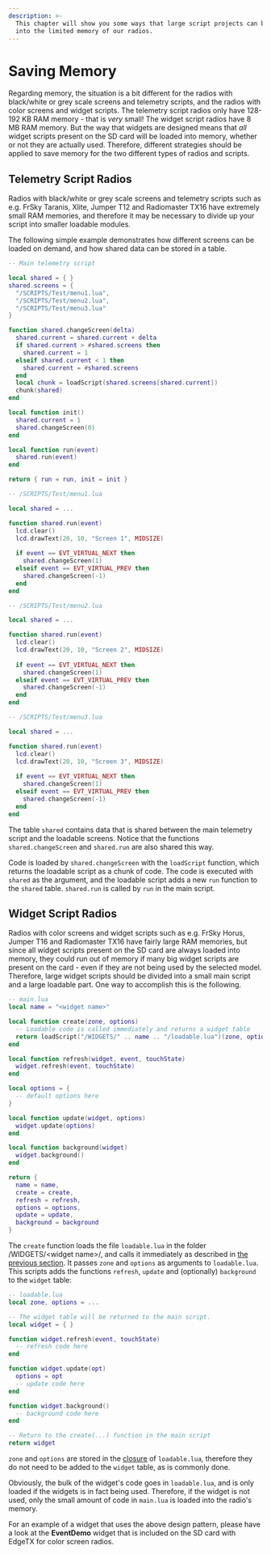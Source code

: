```yaml
---
description: >-
  This chapter will show you some ways that large script projects can be fitted
  into the limited memory of our radios.
---
```


# Saving Memory

Regarding memory, the situation is a bit different for the radios with black/white or grey scale screens and telemetry scripts, and the radios with color screens and widget scripts. The telemetry script radios only have 128-192 KB RAM memory - that is _very_ small! The widget script radios have 8 MB RAM memory. But the way that widgets are designed means that _all_ widget scripts present on the SD card will be loaded into memory, whether or not they are actually used. Therefore, different strategies should be applied to save memory for the two different types of radios and scripts.

## Telemetry Script Radios

Radios with black/white or grey scale screens and telemetry scripts such as e.g. FrSky Taranis, Xlite, Jumper T12 and Radiomaster TX16 have extremely small RAM memories, and therefore it may be necessary to divide up your script into smaller loadable modules.

The following simple example demonstrates how different screens can be loaded on demand, and how shared data can be stored in a table.

```lua
-- Main telemetry script

local shared = { }
shared.screens = {
  "/SCRIPTS/Test/menu1.lua",
  "/SCRIPTS/Test/menu2.lua",
  "/SCRIPTS/Test/menu3.lua"
}

function shared.changeScreen(delta)
  shared.current = shared.current + delta
  if shared.current > #shared.screens then
    shared.current = 1
  elseif shared.current < 1 then
    shared.current = #shared.screens
  end
  local chunk = loadScript(shared.screens[shared.current])
  chunk(shared)
end

local function init()
  shared.current = 1
  shared.changeScreen(0)
end

local function run(event)
  shared.run(event)
end

return { run = run, init = init }
```

```lua
-- /SCRIPTS/Test/menu1.lua

local shared = ...

function shared.run(event)
  lcd.clear()
  lcd.drawText(20, 10, "Screen 1", MIDSIZE)
  
  if event == EVT_VIRTUAL_NEXT then
    shared.changeScreen(1)
  elseif event == EVT_VIRTUAL_PREV then
    shared.changeScreen(-1)
  end
end
```

```lua
-- /SCRIPTS/Test/menu2.lua

local shared = ...

function shared.run(event)
  lcd.clear()
  lcd.drawText(20, 10, "Screen 2", MIDSIZE)
  
  if event == EVT_VIRTUAL_NEXT then
    shared.changeScreen(1)
  elseif event == EVT_VIRTUAL_PREV then
    shared.changeScreen(-1)
  end
end
```

```lua
-- /SCRIPTS/Test/menu3.lua

local shared = ...

function shared.run(event)
  lcd.clear()
  lcd.drawText(20, 10, "Screen 3", MIDSIZE)
  
  if event == EVT_VIRTUAL_NEXT then
    shared.changeScreen(1)
  elseif event == EVT_VIRTUAL_PREV then
    shared.changeScreen(-1)
  end
end
```

The table `shared` contains data that is shared between the main telemetry script and the loadable screens. Notice that the functions `shared.changeScreen` and `shared.run` are also shared this way.

Code is loaded by `shared.changeScreen` with the `loadScript` function, which returns the loadable script as a chunk of code. The code is executed with `shared` as the argument, and the loadable script adds a new `run` function to the `shared` table. `shared.run` is called by `run` in the main script.

## Widget Script Radios

Radios with color screens and widget scripts such as e.g. FrSky Horus, Jumper T16 and Radiomaster TX16 have fairly large RAM memories, but since all widget scripts present on the SD card are always loaded into memory, they could run out of memory if many big widget scripts are present on the card - even if they are not being used by the selected model. Therefore, large widget scripts should be divided into a small main script and a large loadable part. One way to accomplish this is the following.

```lua
-- main.lua
local name = "<widget name>"

local function create(zone, options)
  -- Loadable code is called immediately and returns a widget table
  return loadScript("/WIDGETS/" .. name .. "/loadable.lua")(zone, options)
end

local function refresh(widget, event, touchState)
  widget.refresh(event, touchState)
end

local options = {
  -- default options here
}

local function update(widget, options)
  widget.update(options)
end

local function background(widget)
  widget.background()
end

return {
  name = name, 
  create = create, 
  refresh = refresh, 
  options = options, 
  update = update, 
  background = background
}
```

The `create` function loads the file `loadable.lua` in the folder /WIDGETS/&lt;widget name&gt;/, and calls it immediately as described in [the previous section](loading-code-modules-dynamically.md). It passes `zone` and `options` as arguments to `loadable.lua`. This scripts adds the functions `refresh`, `update` and \(optionally\) `background` to the `widget` table:

```lua
-- loadable.lua
local zone, options = ...

-- The widget table will be returned to the main script.
local widget = { }

function widget.refresh(event, touchState)
  -- refresh code here
end

function widget.update(opt)
  options = opt
  -- update code here
end

function widget.background()
  -- background code here
end

-- Return to the create(...) function in the main script
return widget
```

`zone` and `options` are stored in the [closure](https://app.gitbook.com/@edgetx/s/lua-reference-guide/~/drafts/-MjQo2Z9fc78NHs9G6aV/part_ii_-_opentx_lua_api_programming_guide/lua-basics#closures) of `loadable.lua`, therefore they do not need to be added to the `widget` table, as is commonly done.

Obviously, the bulk of the widget's code goes in `loadable.lua`, and is only loaded if the widgets is in fact being used. Therefore, if the widget is not used, only the small amount of code in `main.lua` is loaded into the radio's memory.

For an example of a widget that uses the above design pattern, please have a look at the **EventDemo** widget that is included on the SD card with EdgeTX for color screen radios.

